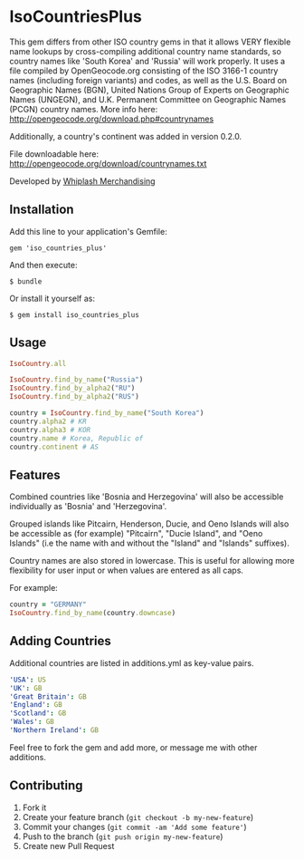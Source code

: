 # IsoCountriesPlus

This gem differs from other ISO country gems in that it allows VERY flexible name lookups by cross-compiling additional country name standards, so country names like 'South Korea' and 'Russia' will work properly. It uses a file compiled by OpenGeocode.org consisting of the ISO 3166-1 country names (including foreign variants) and codes, as well as the U.S. Board on Geographic Names (BGN), United Nations Group of Experts on Geographic Names (UNGEGN), and U.K. Permanent Committee on Geographic Names (PCGN) country names. More info here: http://opengeocode.org/download.php#countrynames

Additionally, a country's continent was added in version 0.2.0.

File downloadable here: http://opengeocode.org/download/countrynames.txt

Developed by [Whiplash Merchandising](http://whiplash.io/)

## Installation

Add this line to your application's Gemfile:

    gem 'iso_countries_plus'

And then execute:

    $ bundle

Or install it yourself as:

    $ gem install iso_countries_plus

## Usage
```ruby
IsoCountry.all

IsoCountry.find_by_name("Russia")
IsoCountry.find_by_alpha2("RU")
IsoCountry.find_by_alpha2("RUS")

country = IsoCountry.find_by_name("South Korea")
country.alpha2 # KR
country.alpha3 # KOR
country.name # Korea, Republic of
country.continent # AS
```

## Features
Combined countries like 'Bosnia and Herzegovina' will also be accessible individually as 'Bosnia' and 'Herzegovina'.

Grouped islands like Pitcairn, Henderson, Ducie, and Oeno Islands will also be accessible as (for example) "Pitcairn", "Ducie Island", and "Oeno Islands" (i.e the name with and without the "Island" and 
"Islands" suffixes).

Country names are also stored in lowercase. This is useful for allowing more flexibility for user input or when values are entered as all caps.

For example:
```ruby
country = "GERMANY"
IsoCountry.find_by_name(country.downcase)
```
## Adding Countries
Additional countries are listed in additions.yml as key-value pairs.
```yaml
'USA': US
'UK': GB
'Great Britain': GB
'England': GB
'Scotland': GB
'Wales': GB
'Northern Ireland': GB
```

Feel free to fork the gem and add more, or message me with other additions.

## Contributing

1. Fork it
2. Create your feature branch (`git checkout -b my-new-feature`)
3. Commit your changes (`git commit -am 'Add some feature'`)
4. Push to the branch (`git push origin my-new-feature`)
5. Create new Pull Request
